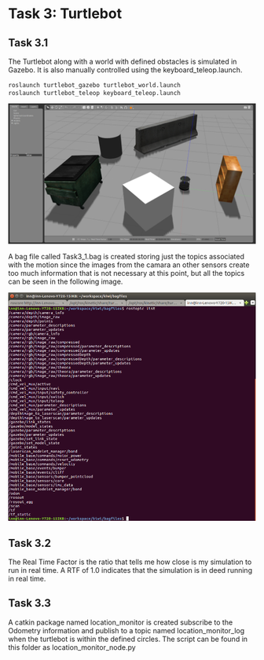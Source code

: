 # Task 3: Turtlebot 

## Task 3.1

The Turtlebot along with a world with defined obstacles is simulated in Gazebo. It is also manually controlled using the keyboard_teleop.launch.

```
roslaunch turtlebot_gazebo turtlebot_world.launch
roslaunch turtlebot_teleop keyboard_teleop.launch
```

![](Task3_1.png)

A bag file called Task3_1.bag is created storing just the topics associated with the motion since the images from the camara an other sensors create too much information that is not necessary at this point, but all the topics can be seen in the following image.

![](Task3_1_all_topics.png)

## Task 3.2
The Real Time Factor is the ratio that tells me how close is my simulation to run in real time. A RTF of 1.0 indicates that the simulation is in deed running in real time. 

## Task 3.3

A catkin package named location_monitor is created subscribe to the Odometry information and publish to a topic named location_monitor_log when the turtlebot is within the defined circles. The script can be found in this folder as location_monitor_node.py